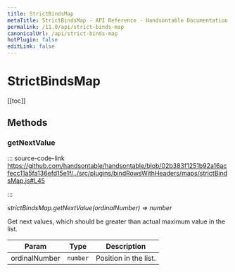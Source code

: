 ```yaml
---
title: StrictBindsMap
metaTitle: StrictBindsMap - API Reference - Handsontable Documentation
permalink: /11.0/api/strict-binds-map
canonicalUrl: /api/strict-binds-map
hotPlugin: false
editLink: false
---
```


# StrictBindsMap

[[toc]]
## Methods

### getNextValue
  
::: source-code-link https://github.com/handsontable/handsontable/blob/02b383f1251b92a16acfecc11a5fa136efd15e1f/../src/plugins/bindRowsWithHeaders/maps/strictBindsMap.js#L45

:::

_strictBindsMap.getNextValue(ordinalNumber) ⇒ number_

Get next values, which should be greater than actual maximum value in the list.


| Param | Type | Description |
| --- | --- | --- |
| ordinalNumber | `number` | Position in the list. |



